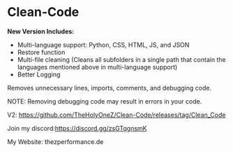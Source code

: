 # Clean-Code
**New Version Includes:**

- Multi-language support: Python, CSS, HTML, JS, and JSON
- Restore function
- Multi-file cleaning (Cleans all subfolders in a single path that contain the languages mentioned above in multi-language support)
- Better Logging



Removes unnecessary lines, imports, comments, and debugging code.

NOTE: Removing debugging code may result in errors in your code.

V2: https://github.com/TheHolyOneZ/Clean-Code/releases/tag/Clean_Code

Join my discord:https://discord.gg/zsGTqgnsmK

My Website: thezperformance.de
